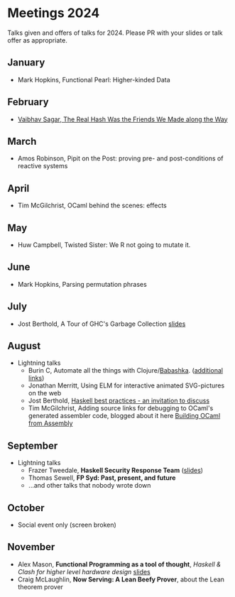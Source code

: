 # Meetings 2024

Talks given and offers of talks for 2024. Please PR with your slides or talk offer as appropriate.

## January
 - Mark Hopkins, Functional Pearl: Higher-kinded Data

## February
 - [Vaibhav Sagar, The Real Hash Was the Friends We Made along the Way](https://vaibhavsagar.com/presentations/minimal-perfect-hashing)

## March
 -  Amos Robinson, Pipit on the Post: proving pre- and post-conditions of reactive systems

## April
 - Tim McGilchrist, OCaml behind the scenes: effects

## May
 - Huw Campbell, Twisted Sister: We R not going to mutate it.

## June
 - Mark Hopkins, Parsing permutation phrases

## July
 - Jost Berthold, A Tour of GHC's Garbage Collection [slides](./FPSyd202407_GHCGarbageCollection.pdf)

## August
 - Lightning talks
   - Burin C, Automate all the things with Clojure/[Babashka](https://babashka.org/). ([additional links](./closure-links-20240828.md))
   - Jonathan Merritt, Using ELM for interactive animated SVG-pictures on the web
   - Jost Berthold, [Haskell best practices - an invitation to discuss](https://docs.google.com/presentation/d/1VfJ3E_NBv0NDFqDS_csqskSXmQ3paWJyPSNrWH6UWLg/edit#slide=id.g2836b6e9e84_0_114)
   - Tim McGilchrist, Adding source links for debugging to OCaml's generated assembler code, blogged about it here [Building OCaml from Assembly](https://lambdafoo.com/posts/2024-08-30-building-ocaml-from-assembly.html)

## September
 - Lightning talks
   - Frazer Tweedale, **Haskell Security Response Team** ([slides](https://speakerdeck.com/frasertweedale/haskell-security-response-team-haskell-ecosystem-workshop-2024))
   - Thomas Sewell, **FP Syd: Past, present, and future**
   - ...and other talks that nobody wrote down

## October
 - Social event only (screen broken)

## November
 - Alex Mason, **Functional Programming as a tool of thought**, _Haskell & Clash for higher level hardware design_ [slides](./2024-11-27-Clash_Talk-Alex_Mason.pdf)
 - Craig McLaughlin, **Now Serving: A Lean Beefy Prover**, about the Lean theorem prover
